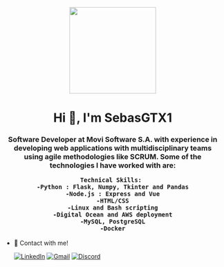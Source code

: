 <div id="header" align="center">
    <img src="https://media.giphy.com/media/E6jscXfv3AkWQ/giphy.gif" width="200" />
    <h1 align="center">Hi 👋, I'm SebasGTX1</h1>
    <h3 align="center">
    Software Developer at Movi Software S.A. with experience in developing web applications with multidisciplinary teams using agile methodologies like SCRUM. Some of the technologies I have worked with are:

    Technical Skills: 
    -Python : Flask, Numpy, Tkinter and Pandas
    -Node.js : Express and Vue
    -HTML/CSS
    -Linux and Bash scripting
    -Digital Ocean and AWS deployment
    -MySQL, PostgreSQL
    -Docker
</h3>
</div>

- 📲 Contact with me!

  [![LinkedIn](https://img.shields.io/badge/LinkedIn-Sebastian_García-blue?logo=Linkedin&logoColor=blue&labelColor=white)](https://www.linkedin.com/in/sebastiangtmyo/)
  [![Gmail](https://img.shields.io/badge/Gmail-sebasgarcia607@gmail.com-red?logo=Gmail&logoColor=red&labelColor=white)](mailto:sebasgarcia607@gmail.com)
  [![Discord](https://img.shields.io/badge/Discord-SebasGTX1#8458-blue?logo=Discord&logoColor=blue&labelColor=white)](https://discord.com)

